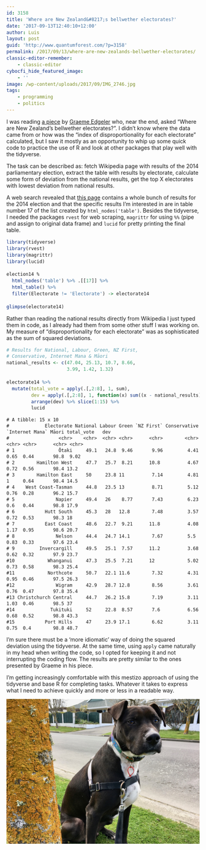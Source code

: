 ```yaml
---
id: 3158
title: 'Where are New Zealand&#8217;s bellwether electorates?'
date: '2017-09-13T12:40:10+12:00'
author: Luis
layout: post
guid: 'http://www.quantumforest.com/?p=3158'
permalink: /2017/09/13/where-are-new-zealands-bellwether-electorates/
classic-editor-remember:
    - classic-editor
cybocfi_hide_featured_image:
    - ''
image: /wp-content/uploads/2017/09/IMG_2746.jpg
tags:
    - programming
    - politics
---
```


I was reading [a piece](https://publicaddress.net/legalbeagle/dispatches-from-my-twitter-feed-or-i-salute/) by [Graeme Edgeler](https://twitter.com/GraemeEdgeler) who, near the end, asked “Where are New Zealand’s bellwether electorates?”. I didn’t know where the data came from or how was the “index of disproportionality for each electorate” calculated, but I saw it mostly as an opportunity to whip up some quick code to practice the use of R and look at other packages that play well with the tidyverse.

The task can be described as: fetch Wikipedia page with results of the 2014 parliamentary election, extract the table with results by electorate, calculate some form of deviation from the national results, get the top X electorates with lowest deviation from national results.

A web search revealed that [this page](https://en.wikipedia.org/wiki/New_Zealand_general_election,_2014) contains a whole bunch of results for the 2014 election and that the specific results I’m interested in are in table number 17 of the list created by `html_nodes('table')`. Besides the tidyverse, I needed the packages `rvest` for web scraping, `magrittr` for using `%%` (pipe and assign to original data frame) and `lucid` for pretty printing the final table.

```R
library(tidyverse)
library(rvest)
library(magrittr)
library(lucid)

election14 % 
  html_nodes('table') %>% .[[17]] %>% 
  html_table() %>% 
  filter(Electorate != 'Electorate') -> electorate14

glimpse(electorate14)
```

Rather than reading the national results directly from Wikipedia I just typed them in code, as I already had them from some other stuff I was working on. My measure of “disproportionality for each electorate” was as sophisticated as the sum of squared deviations.

```R
# Results for National, Labour, Green, NZ First, 
# Conservative, Internet Mana & Māori
national_results <- c(47.04, 25.13, 10.7, 8.66, 
                      3.99, 1.42, 1.32)

electorate14 %>% 
  mutate(total_vote = apply(.[,2:8], 1, sum),
         dev = apply(.[,2:8], 1, function(x) sum((x - national_results)^2))) %>%
         arrange(dev) %>% slice(1:15) %>% 
         lucid

```

```
# A tibble: 15 x 10
#             Electorate National Labour Green `NZ First` Conservative `Internet Mana` Māori total_vote   dev
#                  <chr>    <chr>  <chr> <chr>      <chr>        <chr>           <chr> <chr>      <chr> <chr>
# 1                Ōtaki     49.1   24.8  9.46       9.96         4.41            0.65  0.44       98.8  9.02
# 2        Hamilton West     47.7   25.7  8.21      10.8          4.67            0.72  0.56       98.4 13.2 
# 3        Hamilton East     50     23.8 11          7.14         4.81            1     0.64       98.4 14.5 
# 4    West Coast-Tasman     44.8   23.5 13          8.71         5.12            0.76  0.28       96.2 15.7 
# 5               Napier     49.4   26    8.77       7.43         6.23            0.6   0.44       98.8 17.9 
# 6           Hutt South     45.3   28   12.8        7.48         3.57            0.72  0.53       98.3 18   
# 7           East Coast     48.6   22.7  9.21      11.8          4.08            1.17  0.95       98.6 20.7 
# 8               Nelson     44.4   24.7 14.1        7.67         5.5             0.83  0.33       97.6 23.4 
# 9         Invercargill     49.5   25.1  7.57      11.2          3.68            0.62  0.32       97.9 23.7 
#10            Whanganui     47.3   25.5  7.21      12            5.02            0.73  0.58       98.3 25.4 
#11            Northcote     50.7   22.1 11.6        7.32         4.31            0.95  0.46       97.5 26.3 
#12               Wigram     42.9   28.7 12.8        8.56         3.61            0.76  0.47       97.8 35.4 
#13 Christchurch Central     44.7   26.2 15.8        7.19         3.11            1.03  0.46       98.5 37   
#14             Tukituki     52     22.8  8.57       7.6          6.56            0.68  0.52       98.8 43.3 
#15           Port Hills     47     23.9 17.1        6.62         3.11            0.75  0.4        98.8 48.7
```

I’m sure there must be a ‘more idiomatic’ way of doing the squared deviation using the tidyverse. At the same time, using `apply` came naturally in my head when writing the code, so I opted for keeping it and not interrupting the coding flow. The results are pretty similar to the ones presented by Graeme in his piece.

I’m getting increasingly comfortable with this mestizo approach of using the tidyverse and base R for completing tasks. Whatever it takes to express what I need to achieve quickly and more or less in a readable way.

![Newton meditating how far down the list is the Wigram electorate: not quite bellwether.](/assets/images/newton_wondering.jpg)